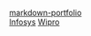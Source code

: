  <a href="anami04/markdown-portfolio">markdown-portfolio</a>
[  
Infosys](https://www.infosys.com)
[
 Wipro](https://www.wipro.com)
